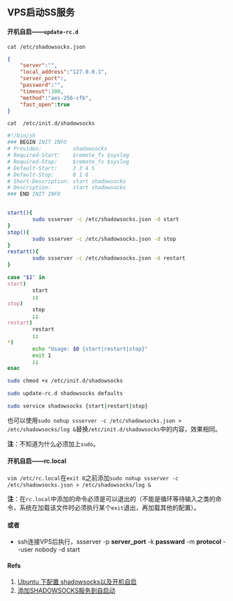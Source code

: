 ## VPS启动SS服务

#### 开机自启——`update-rc.d`

`cat /etc/shadowsocks.json`

```json
{
    "server":"",
    "local_address":"127.0.0.1",
    "server_port":,
    "password":"",
    "timeout":300,
    "method":"aes-256-cfb",
    "fast_open":true
}
```

`cat  /etc/init.d/shadowsocks`

```bash
#!/bin/sh
### BEGIN INIT INFO
# Provides:          shadowsocks
# Required-Start:    $remote_fs $syslog
# Required-Stop:     $remote_fs $syslog
# Default-Start:     2 3 4 5
# Default-Stop:      0 1 6
# Short-Description: start shadowsocks
# Description:       start shadowsocks
### END INIT INFO


start(){
        sudo ssserver -c /etc/shadowsocks.json -d start
}
stop(){
        sudo ssserver -c /etc/shadowsocks.json -d stop
}
restart(){
        sudo ssserver -c /etc/shadowsocks.json -d restart
}

case "$1" in
start)
        start
        ;;
stop)
        stop
        ;;
restart)
        restart
        ;;
*)
        echo "Usage: $0 {start|restart|stop}"
        exit 1
        ;;
esac
```

```bash
sudo chmod +x /etc/init.d/shadowsocks

sudo update-rc.d shadowsocks defaults

sudo service shadowsocks {start|restart|stop}
```

也可以使用`sudo nohup ssserver -c /etc/shadowsocks.json > /etc/shadowsocks/log &`替换`/etc/init.d/shadowsocks`中的内容，效果相同。

**注**：不知道为什么必须加上`sudo`。

#### 开机自启——rc.local

`vim /etc/rc.local`在`exit 0`之前添加`sudo nohup ssserver -c /etc/shadowsocks.json > /etc/shadowsocks/log &`

**注**：在`rc.local`中添加的命令必须是可以退出的（不能是循环等待输入之类的命令，系统在加载该文件时必须执行某个`exit`退出，再加载其他的配置）。

#### 或者

+ ssh连接VPS后执行，ssserver -p **server_port** -k **passward** -m **protocol** --user nobody -d start

#### Refs

1. [Ubuntu 下配置 shadowsocks以及开机自启](http://happylcj.github.io/2016/06/14/Ubuntu%E4%B8%8B%E9%85%8D%E7%BD%AEshadowsocks%E4%BB%A5%E5%8F%8A%E5%BC%80%E6%9C%BA%E8%87%AA%E5%90%AF/)
2. [添加SHADOWSOCKS服务到自启动](http://blog.zhuzhilei.com/shadowsocks-server-auto-start-linux/)